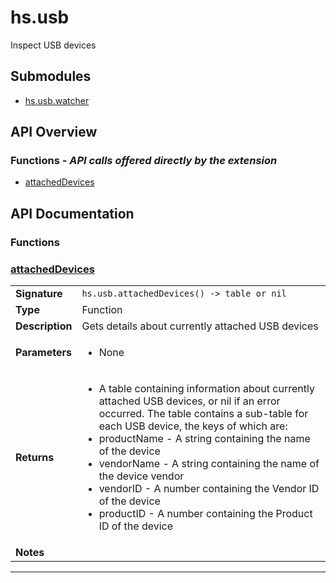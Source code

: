 # hs.usb

Inspect USB devices

## Submodules
 * [hs.usb.watcher](hs.usb.watcher.md)

## API Overview
### **Functions** - _API calls offered directly by the extension_
 * [attachedDevices](#attacheddevices)


## API Documentation

### Functions


### [attachedDevices](#attacheddevices)

|                                             |                                                                                     |
| --------------------------------------------|-------------------------------------------------------------------------------------|
| **Signature**                               | `hs.usb.attachedDevices() -> table or nil`                                                                    |
| **Type**                                    | Function                                                                     |
| **Description**                             | Gets details about currently attached USB devices                                                                     |
| **Parameters**                              | <ul><li>None</li></ul> |
| **Returns**                                 | <ul><li>A table containing information about currently attached USB devices, or nil if an error occurred. The table contains a sub-table for each USB device, the keys of which are:</li><li> productName - A string containing the name of the device</li><li> vendorName - A string containing the name of the device vendor</li><li> vendorID - A number containing the Vendor ID of the device</li><li> productID - A number containing the Product ID of the device</li></ul>          |
| **Notes**                                   | <ul></ul>                |

---
